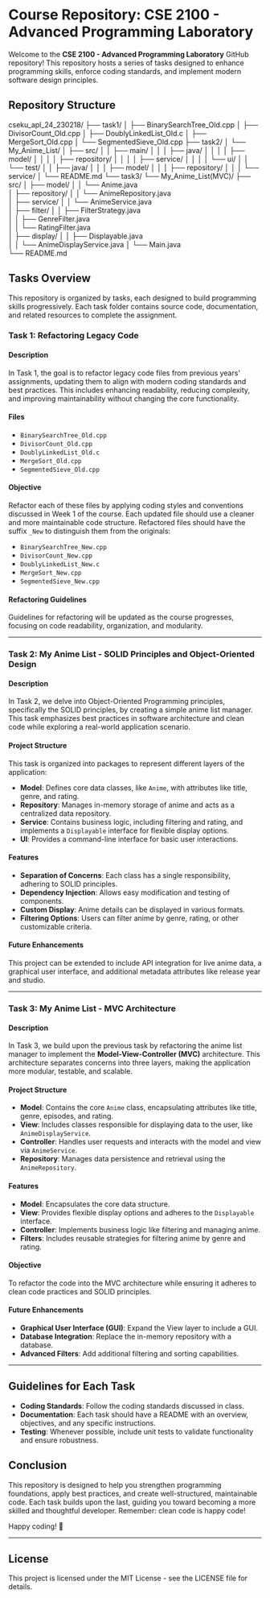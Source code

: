 # Course Repository: CSE 2100 - Advanced Programming Laboratory

Welcome to the **CSE 2100 - Advanced Programming Laboratory** GitHub repository! This repository hosts a series of tasks designed to enhance programming skills, enforce coding standards, and implement modern software design principles.

## Repository Structure

cseku_apl_24_230218/
├── task1/
│   ├── BinarySearchTree_Old.cpp
│   ├── DivisorCount_Old.cpp
│   ├── DoublyLinkedList_Old.c
│   ├── MergeSort_Old.cpp
│   └── SegmentedSieve_Old.cpp
├── task2/
│   └── My_Anime_List/
│       ├── src/
│       │   ├── main/
│       │   │   ├── java/
│       │   │   │   ├── model/
│       │   │   │   ├── repository/
│       │   │   │   ├── service/
│       │   │   │   └── ui/
│       │   └── test/
│       │       ├── java/
│       │       │   ├── model/
│       │       │   ├── repository/
│       │       │   └── service/
│       └── README.md
└── task3/
    └── My_Anime_List(MVC)/
        ├── src/
        │   ├── model/
        │   │   └── Anime.java            
        │   ├── repository/
        │   │   └── AnimeRepository.java  
        │   ├── service/
        │   │   └── AnimeService.java     
        │   ├── filter/
        │   │   ├── FilterStrategy.java   
        │   │   ├── GenreFilter.java      
        │   │   └── RatingFilter.java    
        │   ├── display/
        │   │   ├── Displayable.java      
        │   │   └── AnimeDisplayService.java 
        │   └── Main.java                      
        └── README.md

## Tasks Overview

This repository is organized by tasks, each designed to build programming skills progressively. Each task folder contains source code, documentation, and related resources to complete the assignment.

### Task 1: Refactoring Legacy Code

#### Description
In Task 1, the goal is to refactor legacy code files from previous years’ assignments, updating them to align with modern coding standards and best practices. This includes enhancing readability, reducing complexity, and improving maintainability without changing the core functionality.

#### Files

- `BinarySearchTree_Old.cpp`
- `DivisorCount_Old.cpp`
- `DoublyLinkedList_Old.c`
- `MergeSort_Old.cpp`
- `SegmentedSieve_Old.cpp`

#### Objective
Refactor each of these files by applying coding styles and conventions discussed in Week 1 of the course. Each updated file should use a cleaner and more maintainable code structure. Refactored files should have the suffix `_New` to distinguish them from the originals:

- `BinarySearchTree_New.cpp`
- `DivisorCount_New.cpp`
- `DoublyLinkedList_New.c`
- `MergeSort_New.cpp`
- `SegmentedSieve_New.cpp`

#### Refactoring Guidelines
Guidelines for refactoring will be updated as the course progresses, focusing on code readability, organization, and modularity.

---

### Task 2: My Anime List - SOLID Principles and Object-Oriented Design

#### Description
In Task 2, we delve into Object-Oriented Programming principles, specifically the SOLID principles, by creating a simple anime list manager. This task emphasizes best practices in software architecture and clean code while exploring a real-world application scenario.

#### Project Structure
This task is organized into packages to represent different layers of the application:

- **Model**: Defines core data classes, like `Anime`, with attributes like title, genre, and rating.
- **Repository**: Manages in-memory storage of anime and acts as a centralized data repository.
- **Service**: Contains business logic, including filtering and rating, and implements a `Displayable` interface for flexible display options.
- **UI**: Provides a command-line interface for basic user interactions.

#### Features
- **Separation of Concerns**: Each class has a single responsibility, adhering to SOLID principles.
- **Dependency Injection**: Allows easy modification and testing of components.
- **Custom Display**: Anime details can be displayed in various formats.
- **Filtering Options**: Users can filter anime by genre, rating, or other customizable criteria.

#### Future Enhancements
This project can be extended to include API integration for live anime data, a graphical user interface, and additional metadata attributes like release year and studio.

---

### Task 3: My Anime List - MVC Architecture

#### Description
In Task 3, we build upon the previous task by refactoring the anime list manager to implement the **Model-View-Controller (MVC)** architecture. This architecture separates concerns into three layers, making the application more modular, testable, and scalable.

#### Project Structure
- **Model**: Contains the core `Anime` class, encapsulating attributes like title, genre, episodes, and rating.
- **View**: Includes classes responsible for displaying data to the user, like `AnimeDisplayService`.
- **Controller**: Handles user requests and interacts with the model and view via `AnimeService`.
- **Repository**: Manages data persistence and retrieval using the `AnimeRepository`.

#### Features
- **Model**: Encapsulates the core data structure.
- **View**: Provides flexible display options and adheres to the `Displayable` interface.
- **Controller**: Implements business logic like filtering and managing anime.
- **Filters**: Includes reusable strategies for filtering anime by genre and rating.

#### Objective
To refactor the code into the MVC architecture while ensuring it adheres to clean code practices and SOLID principles.

#### Future Enhancements
- **Graphical User Interface (GUI)**: Expand the View layer to include a GUI.
- **Database Integration**: Replace the in-memory repository with a database.
- **Advanced Filters**: Add additional filtering and sorting capabilities.

---


## Guidelines for Each Task

- **Coding Standards**: Follow the coding standards discussed in class.
- **Documentation**: Each task should have a README with an overview, objectives, and any specific instructions.
- **Testing**: Whenever possible, include unit tests to validate functionality and ensure robustness.

## Conclusion

This repository is designed to help you strengthen programming foundations, apply best practices, and create well-structured, maintainable code. Each task builds upon the last, guiding you toward becoming a more skilled and thoughtful developer. Remember: clean code is happy code!

Happy coding! 🚀

---

## License

This project is licensed under the MIT License - see the LICENSE file for details.
```
